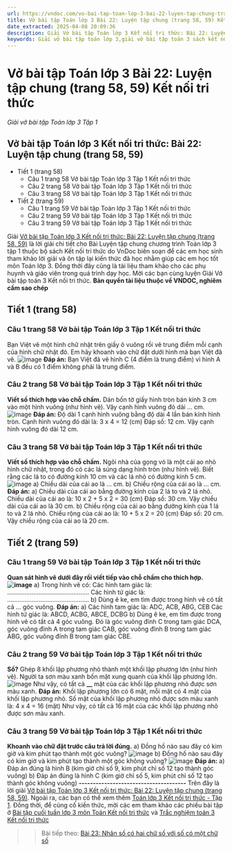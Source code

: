 ```yaml
---
url: https://vndoc.com/vo-bai-tap-toan-lop-3-bai-22-luyen-tap-chung-trang-58-59-ket-noi-tri-thuc-307791
title: Vở bài tập Toán lớp 3 Bài 22: Luyện tập chung (trang 58, 59) Kết nối tri thức - Giải vở bài tập Toán lớp 3 Tập 1 - VnDoc.com
date_extracted: 2025-04-08 20:09:36
description: Giải Vở bài tập Toán lớp 3 Kết nối tri thức: Bài 22: Luyện tập chung (trang 58, 59), luyện giải bài tập Toán lớp 3 ngắn gọn, dễ hiểu. Mời các em cùng theo dõi.
keywords: Giải vở bài tập toán lớp 3,giải vở bài tập toán 3 sách kết nối,giải vở bài tập toán 3 sách kết nối tri thức,giải vở bài tập toán 3 sách kết nối tri thức bài 22,giải vở bài tập toán 3 sách kết nối tri thức bài 22 trang 58,giải vở bài tập toán 3 sách kết nối tri thức bài 22: Luyện tập chung trang 58
---
```


# Vở bài tập Toán lớp 3 Bài 22: Luyện tập chung \(trang 58, 59\) Kết nối tri thức
 _Giải vở bài tập Toán lớp 3 Tập 1_
## Vở bài tập Toán lớp 3 Kết nối tri thức: Bài 22: Luyện tập chung \(trang 58, 59\)
  * Tiết 1 \(trang 58\)
    * Câu 1 trang 58 Vở bài tập Toán lớp 3 Tập 1 Kết nối tri thức
    * Câu 2 trang 58 Vở bài tập Toán lớp 3 Tập 1 Kết nối tri thức
    * Câu 3 trang 58 Vở bài tập Toán lớp 3 Tập 1 Kết nối tri thức
  * Tiết 2 \(trang 59\)
    * Câu 1 trang 59 Vở bài tập Toán lớp 3 Tập 1 Kết nối tri thức
    * Câu 2 trang 59 Vở bài tập Toán lớp 3 Tập 1 Kết nối tri thức
    * Câu 3 trang 59 Vở bài tập Toán lớp 3 Tập 1 Kết nối tri thức

Giải [Vở bài tập Toán lớp 3 Kết nối tri thức: Bài 22: Luyện tập chung \(trang 58, 59\)](<https://vndoc.com/vo-bai-tap-toan-lop-3-bai-22-luyen-tap-chung-trang-58-59-ket-noi-tri-thuc-307791>) là lời giải chi tiết cho Bài Luyện tập chung chương trình Toán lớp 3 tập 1 thuộc bộ  sách Kết nối tri thức do VnDoc biên soạn để các em học sinh tham khảo lời giải và ôn tập lại kiến thức đã học nhằm giúp các em học tốt môn Toán lớp 3. Đồng thời đây cũng là tài liệu tham khảo cho các phụ huynh và giáo viên trong quá trình dạy học. Mời các bạn cùng luyện Giải Vở bài tập toán 3 Kết nối tri thức.
**Bản quyền tài liệu thuộc về VNDOC, nghiêm cấm sao chép**
## **Tiết 1 \(trang 58\)**
### **Câu 1 trang 58 Vở bài tập Toán lớp 3 Tập 1 Kết nối tri thức**
Bạn Việt vẽ một hình chữ nhật trên giấy ô vuông rồi vẽ trung điểm mỗi cạnh của hình chữ nhật đó. Em hãy khoanh vào chữ đặt dưới hình mà bạn Việt đã vẽ. 
![image](https://i.vdoc.vn/data/image/2023/10/26/Picture1-3.png)
**Đáp án:**
Bạn Việt đã vẽ hình C \(4 điểm là trung điểm\) vì hình A và B đều có 1 điểm không phải là trung điểm.
### Câu 2 trang 58 Vở bài tập Toán lớp 3 Tập 1 Kết nối tri thức
**Viết số thích hợp vào chỗ chấm.**
Dán bốn tờ giấy hình tròn bán kính 3 cm vào một hình vuông \(như hình vẽ\). Vậy cạnh hình vuông đó dài … cm.
![image](https://i.vdoc.vn/data/image/2023/10/26/Picture2-3.png)
**Đáp án:**
Độ dài 1 cạnh hình vuông bằng độ dài 4 lần bán kính hình tròn.
Cạnh hình vuông đó dài là:
3 x 4 = 12 \(cm\)
Đáp số: 12 cm.
Vậy cạnh hình vuông đó dài 12 cm.
### Câu 3 trang 58 Vở bài tập Toán lớp 3 Tập 1 Kết nối tri thức
**Viết số thích hợp vào chỗ chấm.**
Ngôi nhà của gọng vó là một cái ao nhỏ hình chữ nhật, trong đó có các lá súng dạng hình tròn \(như hình vẽ\). Biết rằng các lá to có đường kính 10 cm và các lá nhỏ có đường kính 5 cm.
![image](https://i.vdoc.vn/data/image/2023/10/26/Picture3-3.png)
a\) Chiều dài của cái ao là … cm.
b\) Chiều rộng của cái ao là … cm.
**Đáp án:**
a\) Chiều dài của cái ao bằng đường kính của 2 lá to và 2 lá nhỏ.
Chiều dài của cái ao là:
10 x 2 + 5 x 2 = 30 \(cm\)
Đáp số: 30 cm.
Vậy chiều dài của cái ao là 30 cm.
b\) Chiều rộng của cái ao bằng đường kính của 1 lá to và 2 lá nhỏ.
Chiều rộng của cái ao là:
10 + 5 x 2 = 20 \(cm\)
Đáp số: 20 cm.
Vậy chiều rộng của cái ao là 20 cm.
## Tiết 2 \(trang 59\)
### Câu 1 trang 59 Vở bài tập Toán lớp 3 Tập 1 Kết nối tri thức
**Quan sát hình vẽ dưới đây rồi viết tiếp vào chỗ chấm cho thích hợp.**
**![image](https://i.vdoc.vn/data/image/2023/10/26/Picture4-3.png)**
a\) Trong hình vẽ có:
Các hình tam giác là:
….…………………………………….
Các hình tứ giác là:
….…………………………………….
b\) Dùng ê ke, em tìm được trong hình vẽ có tất cả … góc vuông.
**Đáp án:**
a\) Các hình tam giác là: ADC, ACB, ABG, CEB
Các hình tứ giác là: ABCD, ACBG, ABCE, DCBG
b\) Dùng ê ke, em tìm được trong hình vẽ có tất cả 4 góc vuông. Đó là góc vuông đỉnh C trong tam giác DCA, góc vuông đỉnh A trong tam giác CAB, góc vuông đỉnh B trong tam giác ABG, góc vuông đỉnh B trong tam giác CBE.
### Câu 2 trang 59 Vở bài tập Toán lớp 3 Tập 1 Kết nối tri thức
**Số?**
Ghép 8 khối lập phương nhỏ thành một khối lập phương lớn \(như hình vẽ\). Người ta sơn màu xanh bốn mặt xung quanh của khối lập phương lớn.
![image](https://i.vdoc.vn/data/image/2023/10/26/Picture5-3.png)
Như vậy, có tất cả **\_\_** mặt của các khối lập phương nhỏ được sơn màu xanh.
**Đáp án:**
Khối lập phương lớn có 6 mặt, mỗi mặt có 4 mặt của khối lập phương nhỏ.
Số mặt của khối lập phương nhỏ được sơn màu xanh là:
4 x 4 = 16 \(mặt\)
Như vậy, có tất cả 16 mặt của các khối lập phương nhỏ được sơn màu xanh.
### Câu 3 trang 59 Vở bài tập Toán lớp 3 Tập 1 Kết nối tri thức
**Khoanh vào chữ đặt trước câu trả lời đúng.**
a\) Đồng hồ nào sau đây có kim giờ và kim phút tạo thành một góc vuông?
![image](https://i.vdoc.vn/data/image/2023/10/26/Picture6-3.png)
b\) Đồng hồ nào sau đây có kim giờ và kim phút tạo thành một góc không vuông?
![image](https://i.vdoc.vn/data/image/2023/10/26/Picture7-2.png)
**Đáp án:**
a\) Đáp án đúng là hình B \(kim giờ chỉ số 9, kim phút chỉ số 12 tạo thành góc vuông\)
b\) Đáp án đúng là hình C \(kim giờ chỉ số 5, kim phút chỉ số 12 tạo thành góc không vuông\)
**\--------------------------------------**
Trên đây là lời giải [Vở bài tập Toán lớp 3 Kết nối tri thức: Bài 22: Luyện tập chung \(trang 58, 59\)](<https://vndoc.com/vo-bai-tap-toan-lop-3-bai-22-luyen-tap-chung-trang-58-59-ket-noi-tri-thuc-307791>). Ngoài ra, các bạn có thể xem thêm [Toán lớp 3 Kết nối tri thức - Tập 1](<https://vndoc.com/toan-lop-3-kntt>). Đồng thời, để củng cố kiến thức, mời các em tham khảo các phiếu bài tập ở [Bài tập cuối tuần lớp 3 môn Toán Kết nối tri thức](<https://vndoc.com/de-kiem-tra-cuoi-tuan-toan3>) và [Trắc nghiệm toán 3 Kết nối tri thức](<https://vndoc.com/trac-nghiem-toan-3-kntt>)
>> Bài tiếp theo: [Bài 23: Nhân số có hai chữ số với số có một chữ số](<https://vndoc.com/vo-bai-tap-toan-lop-3-bai-23-nhan-so-co-hai-chu-so-voi-so-co-mot-chu-so-trang-60-61-ket-noi-tri-thuc-307804>)

